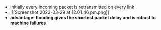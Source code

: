 
- initially every incoming packet is retransmitted on every link
- ![[Screenshot 2023-03-29 at 12.01.46 pm.png]]
- **advantage: flooding gives the shortest packet delay and is robust to machine failures**